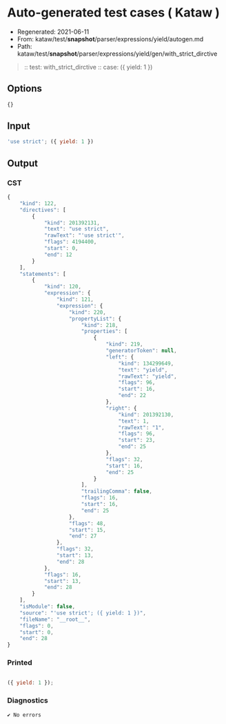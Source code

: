 # Auto-generated test cases ( Kataw )
- Regenerated: 2021-06-11
- From: kataw/test/__snapshot__/parser/expressions/yield/autogen.md
- Path: kataw/test/__snapshot__/parser/expressions/yield/gen/with_strict_dirctive
> :: test: with_strict_dirctive
> :: case: ({ yield: 1 })
## Options

`````js
{}
`````
## Input

`````js
'use strict'; ({ yield: 1 })
`````
## Output

### CST

```javascript
{
    "kind": 122,
    "directives": [
        {
            "kind": 201392131,
            "text": "use strict",
            "rawText": "'use strict'",
            "flags": 4194400,
            "start": 0,
            "end": 12
        }
    ],
    "statements": [
        {
            "kind": 120,
            "expression": {
                "kind": 121,
                "expression": {
                    "kind": 220,
                    "propertyList": {
                        "kind": 218,
                        "properties": [
                            {
                                "kind": 219,
                                "generatorToken": null,
                                "left": {
                                    "kind": 134299649,
                                    "text": "yield",
                                    "rawText": "yield",
                                    "flags": 96,
                                    "start": 16,
                                    "end": 22
                                },
                                "right": {
                                    "kind": 201392130,
                                    "text": 1,
                                    "rawText": "1",
                                    "flags": 96,
                                    "start": 23,
                                    "end": 25
                                },
                                "flags": 32,
                                "start": 16,
                                "end": 25
                            }
                        ],
                        "trailingComma": false,
                        "flags": 16,
                        "start": 16,
                        "end": 25
                    },
                    "flags": 48,
                    "start": 15,
                    "end": 27
                },
                "flags": 32,
                "start": 13,
                "end": 28
            },
            "flags": 16,
            "start": 13,
            "end": 28
        }
    ],
    "isModule": false,
    "source": "'use strict'; ({ yield: 1 })",
    "fileName": "__root__",
    "flags": 0,
    "start": 0,
    "end": 28
}
```

### Printed

```javascript

({ yield: 1 });
```

### Diagnostics

```javascript
✔ No errors
```

